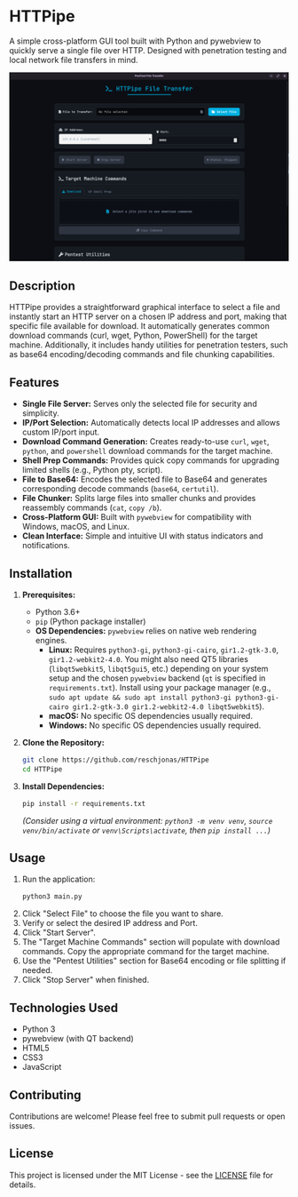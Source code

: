 # HTTPipe

A simple cross-platform GUI tool built with Python and pywebview to quickly serve a single file over HTTP. Designed with penetration testing and local network file transfers in mind.

![HTTPipe Screenshot](screen.png)

## Description

HTTPipe provides a straightforward graphical interface to select a file and instantly start an HTTP server on a chosen IP address and port, making that specific file available for download. It automatically generates common download commands (curl, wget, Python, PowerShell) for the target machine. Additionally, it includes handy utilities for penetration testers, such as base64 encoding/decoding commands and file chunking capabilities.

## Features

*   **Single File Server:** Serves only the selected file for security and simplicity.
*   **IP/Port Selection:** Automatically detects local IP addresses and allows custom IP/port input.
*   **Download Command Generation:** Creates ready-to-use `curl`, `wget`, `python`, and `powershell` download commands for the target machine.
*   **Shell Prep Commands:** Provides quick copy commands for upgrading limited shells (e.g., Python pty, script).
*   **File to Base64:** Encodes the selected file to Base64 and generates corresponding decode commands (`base64`, `certutil`).
*   **File Chunker:** Splits large files into smaller chunks and provides reassembly commands (`cat`, `copy /b`).
*   **Cross-Platform GUI:** Built with `pywebview` for compatibility with Windows, macOS, and Linux.
*   **Clean Interface:** Simple and intuitive UI with status indicators and notifications.

## Installation

1.  **Prerequisites:**
    *   Python 3.6+
    *   `pip` (Python package installer)
    *   **OS Dependencies:** `pywebview` relies on native web rendering engines.
        *   **Linux:** Requires `python3-gi`, `python3-gi-cairo`, `gir1.2-gtk-3.0`, `gir1.2-webkit2-4.0`. You might also need QT5 libraries (`libqt5webkit5`, `libqt5gui5`, etc.) depending on your system setup and the chosen `pywebview` backend (`qt` is specified in `requirements.txt`). Install using your package manager (e.g., `sudo apt update && sudo apt install python3-gi python3-gi-cairo gir1.2-gtk-3.0 gir1.2-webkit2-4.0 libqt5webkit5`).
        *   **macOS:** No specific OS dependencies usually required.
        *   **Windows:** No specific OS dependencies usually required.

2.  **Clone the Repository:**
    ```bash
    git clone https://github.com/reschjonas/HTTPipe
    cd HTTPipe
    ```

3.  **Install Dependencies:**
    ```bash
    pip install -r requirements.txt
    ```
    *(Consider using a virtual environment: `python3 -m venv venv`, `source venv/bin/activate` or `venv\Scripts\activate`, then `pip install ...`)*

## Usage

1.  Run the application:
    ```bash
    python3 main.py
    ```
2.  Click "Select File" to choose the file you want to share.
3.  Verify or select the desired IP address and Port.
4.  Click "Start Server".
5.  The "Target Machine Commands" section will populate with download commands. Copy the appropriate command for the target machine.
6.  Use the "Pentest Utilities" section for Base64 encoding or file splitting if needed.
7.  Click "Stop Server" when finished.

## Technologies Used

*   Python 3
*   pywebview (with QT backend)
*   HTML5
*   CSS3
*   JavaScript

## Contributing

Contributions are welcome! Please feel free to submit pull requests or open issues.


## License

This project is licensed under the MIT License - see the [LICENSE](LICENSE.md) file for details.
